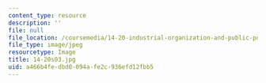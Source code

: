 ```yaml
---
content_type: resource
description: ''
file: null
file_location: /coursemedia/14-20-industrial-organization-and-public-policy-spring-2003/a466b4fedbd0094afe2c936efd12fbb5_14-20s03.jpg
file_type: image/jpeg
resourcetype: Image
title: 14-20s03.jpg
uid: a466b4fe-dbd0-094a-fe2c-936efd12fbb5
---
```

